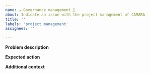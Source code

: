 ```yaml
---
name: ☁ Governance management 🎂
about: Indicate an issue with the project management of CAMARA
title: ''
labels: 'project management'
assignees: ''

---
```


**Problem description**
<!-- A clear and concise description of what the problem is.  -->

**Expected action**
<!-- A clear and concise description of what should be done. -->


**Additional context**
<!-- Add any other context of the management issue e.g. reference documents. -->
